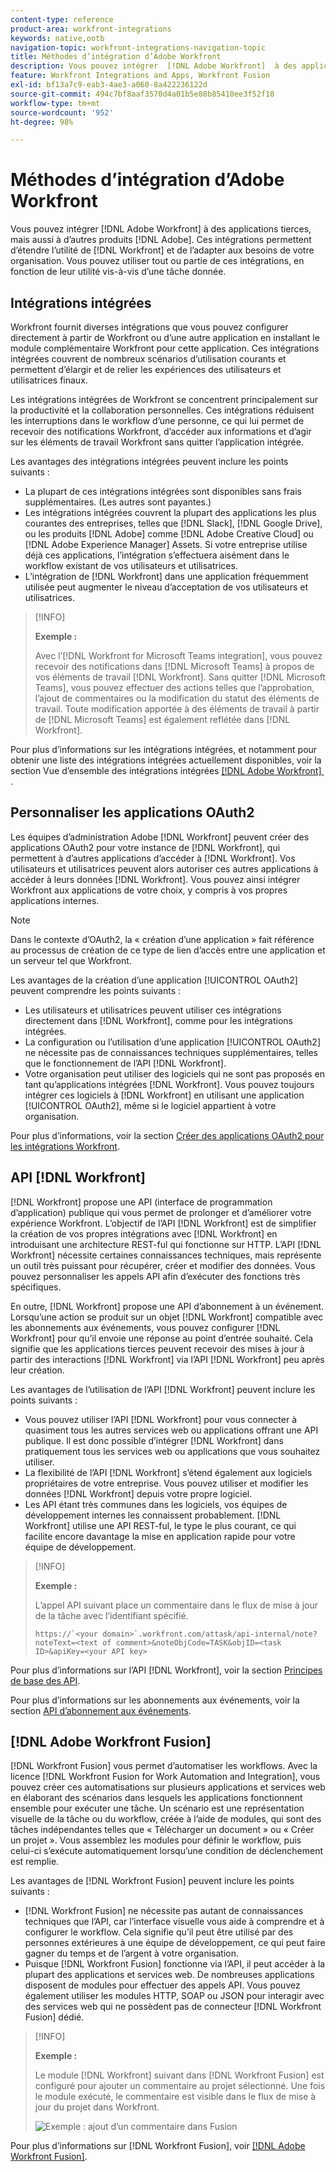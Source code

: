 ```yaml
---
content-type: reference
product-area: workfront-integrations
keywords: native,ootb
navigation-topic: workfront-integrations-navigation-topic
title: Méthodes d’intégration d’Adobe Workfront
description: Vous pouvez intégrer  [!DNL Adobe Workfront]  à des applications tierces. Ces intégrations permettent d’étendre l’utilité de  [!DNL Workfront]  et de l’adapter aux besoins de votre organisation. Vous pouvez utiliser tout ou partie de ces intégrations, en fonction de leur utilité vis-à-vis d’une tâche donnée.
feature: Workfront Integrations and Apps, Workfront Fusion
exl-id: bf13a7c9-eab3-4ae3-a060-8a422236122d
source-git-commit: 494c7bf8aaf3570d4a01b5e88b85410ee3f52f18
workflow-type: tm+mt
source-wordcount: '952'
ht-degree: 98%

---
```


# Méthodes d’intégration d’Adobe Workfront

Vous pouvez intégrer [!DNL Adobe Workfront] à des applications tierces, mais aussi à d’autres produits [!DNL Adobe]. Ces intégrations permettent d’étendre l’utilité de [!DNL Workfront] et de l’adapter aux besoins de votre organisation. Vous pouvez utiliser tout ou partie de ces intégrations, en fonction de leur utilité vis-à-vis d’une tâche donnée.

## Intégrations intégrées

Workfront fournit diverses intégrations que vous pouvez configurer directement à partir de Workfront ou d’une autre application en installant le module complémentaire Workfront pour cette application. Ces intégrations intégrées couvrent de nombreux scénarios d’utilisation courants et permettent d’élargir et de relier les expériences des utilisateurs et utilisatrices finaux.

Les intégrations intégrées de Workfront se concentrent principalement sur la productivité et la collaboration personnelles. Ces intégrations réduisent les interruptions dans le workflow d’une personne, ce qui lui permet de recevoir des notifications Workfront, d’accéder aux informations et d’agir sur les éléments de travail Workfront sans quitter l’application intégrée.

Les avantages des intégrations intégrées peuvent inclure les points suivants :

* La plupart de ces intégrations intégrées sont disponibles sans frais supplémentaires. (Les autres sont payantes.)
* Les intégrations intégrées couvrent la plupart des applications les plus courantes des entreprises, telles que [!DNL Slack], [!DNL Google Drive], ou les produits [!DNL Adobe] comme [!DNL Adobe Creative Cloud] ou [!DNL Adobe Experience Manager] Assets. Si votre entreprise utilise déjà ces applications, l’intégration s’effectuera aisément dans le workflow existant de vos utilisateurs et utilisatrices.
* L’intégration de [!DNL Workfront] dans une application fréquemment utilisée peut augmenter le niveau d’acceptation de vos utilisateurs et utilisatrices.

>[!INFO]
>
>**Exemple :**
>
>Avec l’[!DNL Workfront for Microsoft Teams integration], vous pouvez recevoir des notifications dans [!DNL Microsoft Teams] à propos de vos éléments de travail [!DNL Workfront]. Sans quitter [!DNL Microsoft Teams], vous pouvez effectuer des actions telles que l’approbation, l’ajout de commentaires ou la modification du statut des éléments de travail. Toute modification apportée à des éléments de travail à partir de [!DNL Microsoft Teams] est également reflétée dans [!DNL Workfront].

Pour plus d’informations sur les intégrations intégrées, et notamment pour obtenir une liste des intégrations intégrées actuellement disponibles, voir la section Vue d’ensemble des intégrations intégrées [[!DNL Adobe Workfront] &#x200B;](../workfront-integrations-and-apps/built-in-integrations-non-admin.md).

## Personnaliser les applications OAuth2

Les équipes d’administration Adobe [!DNL Workfront] peuvent créer des applications OAuth2 pour votre instance de [!DNL Workfront], qui permettent à d’autres applications d’accéder à [!DNL Workfront]. Vos utilisateurs et utilisatrices peuvent alors autoriser ces autres applications à accéder à leurs données [!DNL Workfront]. Vous pouvez ainsi intégrer Workfront aux applications de votre choix, y compris à vos propres applications internes.

>[!NOTE]
>
>Dans le contexte d’OAuth2, la « création d’une application » fait référence au processus de création de ce type de lien d’accès entre une application et un serveur tel que Workfront.

Les avantages de la création d’une application [!UICONTROL OAuth2] peuvent comprendre les points suivants :

* Les utilisateurs et utilisatrices peuvent utiliser ces intégrations directement dans [!DNL Workfront], comme pour les intégrations intégrées.
* La configuration ou l’utilisation d’une application [!UICONTROL OAuth2] ne nécessite pas de connaissances techniques supplémentaires, telles que le fonctionnement de l’API [!DNL Workfront].
* Votre organisation peut utiliser des logiciels qui ne sont pas proposés en tant qu’applications intégrées [!DNL Workfront]. Vous pouvez toujours intégrer ces logiciels à [!DNL Workfront] en utilisant une application [!UICONTROL OAuth2], même si le logiciel appartient à votre organisation.

Pour plus d’informations, voir la section [Créer des applications OAuth2 pour les intégrations Workfront](../administration-and-setup/configure-integrations/create-oauth-application.md).

## API [!DNL Workfront]

[!DNL Workfront] propose une API (interface de programmation d’application) publique qui vous permet de prolonger et d’améliorer votre expérience Workfront. L’objectif de l’API [!DNL Workfront] est de simplifier la création de vos propres intégrations avec [!DNL Workfront] en introduisant une architecture REST-ful qui fonctionne sur HTTP. L’API [!DNL Workfront] nécessite certaines connaissances techniques, mais représente un outil très puissant pour récupérer, créer et modifier des données. Vous pouvez personnaliser les appels API afin d’exécuter des fonctions très spécifiques.

En outre, [!DNL Workfront] propose une API d’abonnement à un événement. Lorsqu’une action se produit sur un objet [!DNL Workfront] compatible avec les abonnements aux événements, vous pouvez configurer [!DNL Workfront] pour qu’il envoie une réponse au point d’entrée souhaité. Cela signifie que les applications tierces peuvent recevoir des mises à jour à partir des interactions [!DNL Workfront] via l’API [!DNL Workfront] peu après leur création.

Les avantages de l’utilisation de l’API [!DNL Workfront] peuvent inclure les points suivants :

* Vous pouvez utiliser l’API [!DNL Workfront] pour vous connecter à quasiment tous les autres services web ou applications offrant une API publique. Il est donc possible d’intégrer [!DNL Workfront] dans pratiquement tous les services web ou applications que vous souhaitez utiliser.
* La flexibilité de l’API [!DNL Workfront] s’étend également aux logiciels propriétaires de votre entreprise. Vous pouvez utiliser et modifier les données [!DNL Workfront] depuis votre propre logiciel.
* Les API étant très communes dans les logiciels, vos équipes de développement internes les connaissent probablement. [!DNL Workfront] utilise une API REST-ful, le type le plus courant, ce qui facilite encore davantage la mise en application rapide pour votre équipe de développement.

>[!INFO]
>
>**Exemple :**
>
>L’appel API suivant place un commentaire dans le flux de mise à jour de la tâche avec l’identifiant spécifié.
>
>```
>https://`<your domain>`.workfront.com/attask/api-internal/note?noteText=<text of comment>&noteObjCode=TASK&objID=<task ID>&apiKey=<your API key>
>```

Pour plus d’informations sur l’API [!DNL Workfront], voir la section [Principes de base des API](../wf-api/general/api-basics.md).

Pour plus d’informations sur les abonnements aux événements, voir la section [API d’abonnement aux événements](../wf-api/general/event-subs-api.md).

## [!DNL Adobe Workfront Fusion]

[!DNL Workfront Fusion] vous permet d’automatiser les workflows. Avec la licence [!DNL Workfront Fusion for Work Automation and Integration], vous pouvez créer ces automatisations sur plusieurs applications et services web en élaborant des scénarios dans lesquels les applications fonctionnent ensemble pour exécuter une tâche. Un scénario est une représentation visuelle de la tâche ou du workflow, créée à l’aide de modules, qui sont des tâches indépendantes telles que « Télécharger un document » ou « Créer un projet ». Vous assemblez les modules pour définir le workflow, puis celui-ci s’exécute automatiquement lorsqu’une condition de déclenchement est remplie.

Les avantages de [!DNL Workfront Fusion] peuvent inclure les points suivants :

* [!DNL Workfront Fusion] ne nécessite pas autant de connaissances techniques que l’API, car l’interface visuelle vous aide à comprendre et à configurer le workflow. Cela signifie qu’il peut être utilisé par des personnes extérieures à une équipe de développement, ce qui peut faire gagner du temps et de l’argent à votre organisation.
* Puisque [!DNL Workfront Fusion] fonctionne via l’API, il peut accéder à la plupart des applications et services web. De nombreuses applications disposent de modules pour effectuer des appels API. Vous pouvez également utiliser les modules HTTP, SOAP ou JSON pour interagir avec des services web qui ne possèdent pas de connecteur [!DNL Workfront Fusion] dédié.

>[!INFO]
>
>**Exemple :**
>
>Le module [!DNL Workfront] suivant dans [!DNL Workfront Fusion] est configuré pour ajouter un commentaire au projet sélectionné. Une fois le module exécuté, le commentaire est visible dans le flux de mise à jour du projet dans Workfront.
>
>![Exemple : ajout d’un commentaire dans Fusion](assets/fusion-example-comment-350x416.png)

Pour plus d’informations sur [!DNL Workfront Fusion], voir [[!DNL Adobe Workfront Fusion]](https://experienceleague.adobe.com/fr/docs/workfront-fusion/using/home).

